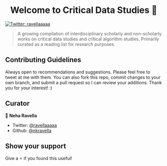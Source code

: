 <h1 align="center">Welcome to Critical Data Studies 👋</h1>
<p>
  <a href="https://twitter.com/ravellaaaaa" target="_blank">
    <img alt="Twitter: ravellaaaaa" src="https://img.shields.io/twitter/follow/ravellaaaaa.svg?style=social" />
  </a>
</p>

> A growing compilation of interdisciplinary scholarly and non-scholarly works on critical data studies and critical algorithm studies. Primarily curated as a reading list for research purposes.

## Contributing Guidelines

Always open to recommendations and suggestions. Please feel free to tweet at me with them. You can also fork this repo, commit changes to your own branch, and submit a pull request so I can review your additions. Thank you for your interest! :)

## Curator

👤 **Neha Ravella**

* Twitter: [@ravellaaaaa](https://twitter.com/ravellaaaaa)
* Github: [@nkravella](https://github.com/nkravella)

## Show your support

Give a ⭐️ if you found this useful!
